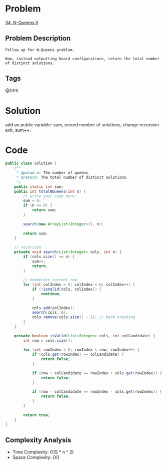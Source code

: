 # Problem
[34. N-Queens II
](https://www.lintcode.com/problem/n-queens-ii/)

## Problem Description
```
Follow up for N-Queens problem.

Now, instead outputting board configurations, return the total number of distinct solutions.
```
## Tags
@DFS

# Solution
add an public variable: sum, record number of solutions, change recursion exit, sum++.
# Code
```java
public class Solution {
    /**
     * @param n: The number of queens.
     * @return: The total number of distinct solutions.
     */
    public static int sum;
    public int totalNQueens(int n) {
        // write your code here
        sum = 0;
        if (n <= 0) {
            return sum;
        }
        
        search(new ArrayList<Integer>(), n);
        
        return sum;
    }
    
    // recursion
    private void search(List<Integer> cols, int n) {
        if (cols.size() == n) {
            sum++;
            return; 
        }
        
        // enumerate current row
        for (int colIndex = 0; colIndex < n; colIndex++) {
            if (!isValid(cols, colIndex)) {
                continue;
            }
            
            cols.add(colIndex);
            search(cols, n);
            cols.remove(cols.size() - 1); // back tracking
        }
    }
    
    private boolean isValid(List<Integer> cols, int colCandidate) {
        int row = cols.size();
        
        for (int rowIndex = 0; rowIndex < row; rowIndex++) {
            if (cols.get(rowIndex) == colCandidate) {
                return false;
            }
            
            if (row + colCandidate == rowIndex + cols.get(rowIndex)) {
                return false;
            }
            
            if (row - colCandidate == rowIndex - cols.get(rowIndex)) {
                return false;
            }
        }
        
        return true;
    }
}
```
## Complexity Analysis
- Time Complexity: O(S * n ^ 2)
- Space Complexity: O()

